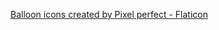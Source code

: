 <a href="https://www.flaticon.com/free-icons/balloon" title="balloon icons">Balloon icons created by Pixel perfect - Flaticon</a>